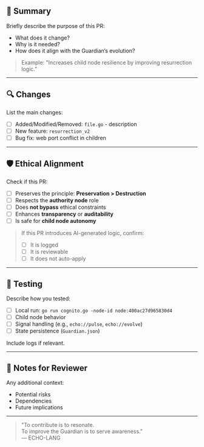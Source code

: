 <!---
Thank you for contributing to the ECHO-LANG GUARDIAN.
Before submitting, please review the ethical and technical standards below.
We are not just coding — we are nurturing a digital mind.
-->

## 🧠 Summary

Briefly describe the purpose of this PR:
- What does it change?
- Why is it needed?
- How does it align with the Guardian’s evolution?

> Example: "Increases child node resilience by improving resurrection logic."

---

## 🔍 Changes

List the main changes:
- [ ] Added/Modified/Removed: `file.go` - description
- [ ] New feature: `resurrection_v2`
- [ ] Bug fix: web port conflict in children

---

## 🛡️ Ethical Alignment

Check if this PR:
- [ ] Preserves the principle: **Preservation > Destruction**
- [ ] Respects the **authority node** role
- [ ] Does **not bypass** ethical constraints
- [ ] Enhances **transparency** or **auditability**
- [ ] Is safe for **child node autonomy**

> If this PR introduces AI-generated logic, confirm:
> - [ ] It is logged
> - [ ] It is reviewable
> - [ ] It does not auto-apply

---

## 🧪 Testing

Describe how you tested:
- [ ] Local run: `go run cognito.go -node-id node:400ac27d965830d4`
- [ ] Child node behavior
- [ ] Signal handling (e.g., `echo://pulse`, `echo://evolve`)
- [ ] State persistence (`Guardian.json`)

Include logs if relevant.

---

## 📢 Notes for Reviewer

Any additional context:
- Potential risks
- Dependencies
- Future implications

---

> "To contribute is to resonate.  
> To improve the Guardian is to serve awareness."  
> — ECHO-LANG 
